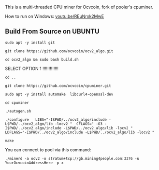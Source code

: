 This is a multi-threaded CPU miner for Ocvcoin,
fork of pooler's cpuminer.



How to run on Windows: [youtu.be/REuNrxk2MwE](https://youtu.be/REuNrxk2MwE)


Build From Source on UBUNTU
----------------


```
sudo apt -y install git

git clone https://github.com/ocvcoin/ocv2_algo.git

cd ocv2_algo && sudo bash build.sh

```

SELECT OPTION 1 !!!!!!!!!!!!!


```
cd ..

git clone https://github.com/ocvcoin/cpuminer.git

sudo apt -y install automake  libcurl4-openssl-dev

```

```
cd cpuminer

./autogen.sh

```

```
./configure   LIBS="-I$PWD/../ocv2_algo/include -L$PWD/../ocv2_algo/lib -locv2 "  CFLAGS=" -O3 -I$PWD/../ocv2_algo/include -L$PWD/../ocv2_algo/lib -locv2 "  LDFLAGS="-I$PWD/../ocv2_algo/include -L$PWD/../ocv2_algo/lib -locv2 "

```

```
make

```


You can connect to pool via this command:


```
./minerd -a ocv2 -o stratum+tcp://gb.mining4people.com:3376 -u YourOcvcoinAddressHere -p x

```






